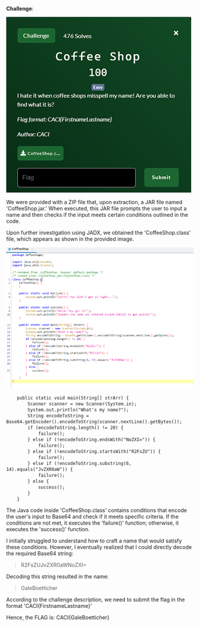 **Challenge**:

![Alt text](image.png)

We were provided with a ZIP file that, upon extraction, a JAR file named 'CoffeeShop.jar.' When executed, this JAR file prompts the user to input a name and then checks if the input meets certain conditions outlined in the code.

Upon further investigation using JADX, we obtained the 'CoffeeShop.class' file, which appears as shown in the provided image.

![Alt text](image-1.png)

```
    public static void main(String[] strArr) {
        Scanner scanner = new Scanner(System.in);
        System.out.println("What's my name?");
        String encodeToString = Base64.getEncoder().encodeToString(scanner.nextLine().getBytes());
        if (encodeToString.length() != 20) {
            failure();
        } else if (!encodeToString.endsWith("NoZXI=")) {
            failure();
        } else if (!encodeToString.startsWith("R2FsZU")) {
            failure();
        } else if (!encodeToString.substring(6, 14).equals("JvZXR0aW")) {
            failure();
        } else {
            success();
        }
    }
```

The Java code inside 'CoffeeShop.class' contains conditions that encode the user's input to Base64 and check if it meets specific criteria. If the conditions are not met, it executes the 'failure()' function; otherwise, it executes the 'success()' function.

I initially struggled to understand how to craft a name that would satisfy these conditions. However, I eventually realized that I could directly decode the required Base64 string: 
> R2FsZUJvZXR0aWNoZXI=

Decoding this string resulted in the name: 
> GaleBoetticher

According to the challenge description, we need to submit the flag in the format 'CACI{FirstnameLastname}'

Hence, the FLAG is: CACI{GaleBoetticher}